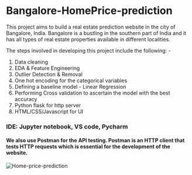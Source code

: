 # Bangalore-HomePrice-prediction

This project aims to build a real estate prediction website in the city of Bangalore, India. Bangalore is a bustling in the southern part of India and it has all types of real estate properties available in different localities.

The steps involved in developing this project include the following: -

1) Data cleaning
2) EDA & Feature Engineering
3) Outlier Detection & Removal
4) One hot encoding for the categorical variables
5) Defining a baseline model - Linear Regression
6) Performing Cross validation to ascertain the model with the best accuracy
7) Python flask for http server
8) HTML/CSS/Javascript for UI

### IDE: Jupyter notebook, VS code, Pycharm
#### We also use Postman for the API testing. Postman is an HTTP client that tests HTTP requests which is essential for the development of the website.


![Home-price-prediction](https://user-images.githubusercontent.com/52730843/200167609-5d3a8964-a9c8-41ae-81a8-bfb54da563f3.png)


